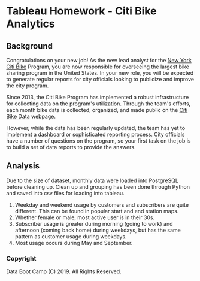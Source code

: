 # Tableau Homework - Citi Bike Analytics

## Background

Congratulations on your new job! As the new lead analyst for the [New York Citi Bike](https://en.wikipedia.org/wiki/Citi_Bike) Program, you are now responsible for overseeing the largest bike sharing program in the United States. In your new role, you will be expected to generate regular reports for city officials looking to publicize and improve the city program.

Since 2013, the Citi Bike Program has implemented a robust infrastructure for collecting data on the program's utilization. Through the team's efforts, each month bike data is collected, organized, and made public on the [Citi Bike Data](https://www.citibikenyc.com/system-data) webpage.

However, while the data has been regularly updated, the team has yet to implement a dashboard or sophisticated reporting process. City officials have a number of questions on the program, so your first task on the job is to build a set of data reports to provide the answers.

## Analysis

Due to the size of dataset, monthly data were loaded into PostgreSQL before cleaning up. Clean up and grouping has been done through Python and saved into csv files for loading into tableau.

1. Weekday and weekend usage by customers and subscribers are quite different. This can be found in popular start and end station maps.
2. Whether female or male, most active user is in their 30s.
3. Subscriber usage is greater during morning (going to work) and afternoon (coming back home) during weekdays, but has the same pattern as customer usage during weekdays.
4. Most usage occurs during May and September.

### Copyright

Data Boot Camp (C) 2019. All Rights Reserved.
